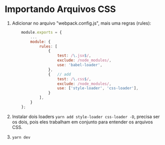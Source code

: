 # Importando Arquivos CSS

1. Adicionar no arquivo "webpack.config.js", mais uma regras (rules):

    ```js
        module.exports = {
            ...
            module: {
                rules: [
                    {
                        test: /\.jsx$/,
                        exclude: /node_modules/,
                        use: 'babel-loader',
                    },
                    {   // add
                        test: /\.css$/,
                        exclude: /node_modules/,
                        use: ['style-loader', 'css-loader'],
                    }
                ],
            }
        };
    ```

2. Instalar dois loaders `yarn add style-loader css-loader -D`, precisa ser os dois, pois eles trabalham em conjunto para entender os arquivos CSS.

3. `yarn dev`

